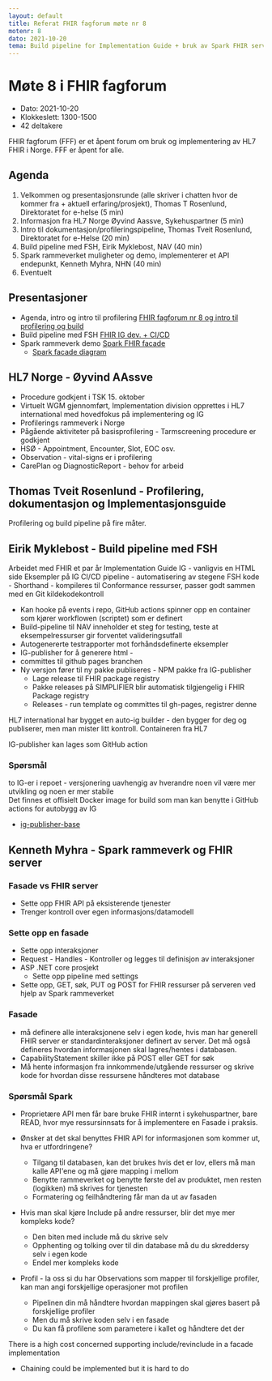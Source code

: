 ```yaml
---
layout: default
title: Referat FHIR fagforum møte nr 8
motenr: 8
dato: 2021-10-20
tema: Build pipeline for Implementation Guide + bruk av Spark FHIR server
---
```


# Møte 8 i FHIR fagforum

* Dato: 2021-10-20
* Klokkeslett: 1300-1500
* 42 deltakere  

FHIR fagforum (FFF) er et åpent forum om bruk og implementering av HL7 FHIR i Norge. FFF er åpent for alle.

## Agenda

1. Velkommen og presentasjonsrunde (alle skriver i chatten hvor de kommer fra + aktuell erfaring/prosjekt), Thomas T Rosenlund, Direktoratet for e-helse (5 min)
1. Informasjon fra HL7 Norge Øyvind Aassve, Sykehuspartner (5 min)
1. Intro til dokumentasjon/profileringspipeline, Thomas Tveit Rosenlund, Direktoratet for e-Helse (20 min)
1. Build pipeline med FSH, Eirik Myklebost, NAV (40 min)
1. Spark rammeverket muligheter og demo, implementerer et API endepunkt, Kenneth Myhra, NHN (40 min)
1. Eventuelt

## Presentasjoner

* Agenda, intro og intro til profilering [FHIR fagforum nr 8 og intro til profilering og build](../presentasjon/2021-10-20-FHIR-fagforum-8.pdf)
* Build pipeline med FSH [FHIR IG dev. + CI/CD](../presentasjon/2021-10-20-cicd_presentation.pdf)
* Spark rammeverk demo [Spark FHIR facade](../presentasjon/Spark%20Facade%20Presentation.pdf)
  * [Spark facade diagram](../presentasjon/Spark%20Facade%20Diagram.png)

## HL7 Norge - Øyvind AAssve

* Procedure godkjent i TSK 15. oktober  
* Virtuelt WGM gjennomført, Implementation division opprettes i HL7 international med hovedfokus på implementering og IG
* Profilerings rammeverk i Norge
* Pågående aktiviteter på basisprofilering - Tarmscreening procedure er godkjent
* HSØ - Appointment, Encounter, Slot, EOC osv.
* Observation - vital-signs er i profilering
* CarePlan og DiagnosticReport - behov for arbeid

## Thomas Tveit Rosenlund - Profilering, dokumentasjon og Implementasjonsguide

Profilering og build pipeline på fire måter.

## Eirik Myklebost - Build pipeline med FSH

Arbeidet med FHIR et par år
Implementation Guide IG - vanligvis en HTML side
Eksempler på IG
CI/CD pipeline - automatisering av stegene
FSH kode - Shorthand - kompileres til Conformance ressurser, passer godt sammen med en Git kildekodekontroll

* Kan hooke på events i repo, GitHub actions spinner opp en container som kjører workflowen (scriptet) som er definert
* Build-pipeline til NAV inneholder et steg for testing, teste at eksempelressurser gir forventet valideringsutfall
* Autogenererte testrapporter mot forhåndsdefinerte eksempler
* IG-publisher for å generere html - 
* committes til github pages branchen
* Ny versjon fører til ny pakke publiseres - NPM pakke fra IG-publisher
  * Lage release til FHIR package registry
  * Pakke releases på SIMPLIFIER blir automatisk tilgjengelig i FHIR Package registry
  * Releases - run template og committes til gh-pages, registrer denne

HL7 international har bygget en auto-ig builder - den bygger for deg og publiserer, men man mister litt kontroll.
Containeren fra HL7  

IG-publisher kan lages som GitHub action  

### Spørsmål

to IG-er i repoet - versjonering uavhengig av hverandre noen vil være mer utvikling og noen er mer stabile  
Det finnes et offisielt Docker image for build som man kan benytte i GitHub actions for autobygg av IG  
  * [ig-publisher-base](https://hub.docker.com/r/hl7fhir/ig-publisher-base)

## Kenneth Myhra - Spark rammeverk og FHIR server

### Fasade vs FHIR server

* Sette opp FHIR API på eksisterende tjenester
* Trenger kontroll over egen informasjons/datamodell

### Sette opp en fasade

* Sette opp interaksjoner
* Request - Handles - Kontroller og legges til definisjon av interaksjoner
* ASP .NET core prosjekt
  * Sette opp pipeline med settings
* Sette opp, GET, søk, PUT og POST for FHIR ressurser på serveren ved hjelp av Spark rammeverket

### Fasade

* må definere alle interaksjonene selv i egen kode, hvis man har generell FHIR server er standardinteraksjoner definert av server. Det må også defineres hvordan informasjonen skal lagres/hentes i databasen.
* CapabilityStatement skiller ikke på POST eller GET for søk
* Må hente informasjon fra innkommende/utgående ressurser og skrive kode for hvordan disse ressursene håndteres mot database

### Spørsmål Spark

* Proprietære API men får bare bruke FHIR internt i sykehuspartner, bare READ, hvor mye ressursinnsats for å implementere en Fasade i praksis.
* Ønsker at det skal benyttes FHIR API for informasjonen som kommer ut, hva er utfordringene?
  * Tilgang til databasen, kan det brukes hvis det er lov, ellers må man kalle API'ene og må gjøre mapping i mellom
  * Benytte rammeverket og benytte første del av produktet, men resten (logikken) må skrives for tjenesten
  * Formatering og feilhåndtering får man da ut av fasaden

* Hvis man skal kjøre Include på andre ressurser, blir det mye mer kompleks kode?
  * Den biten med include må du skrive selv
  * Opphenting og tolking over til din database må du du skreddersy selv i egen kode
  * Endel mer kompleks kode  

* Profil - la oss si du har Observations som mapper til forskjellige profiler, kan man angi forskjellige operasjoner mot profilen
  * Pipelinen din må håndtere hvordan mappingen skal gjøres basert på forskjellige profiler
  * Men du må skrive koden selv i en fasade
  * Du kan få profilene som parametere i kallet og håndtere det der

There is a high cost concerned supporting include/revinclude in a facade implementation
* Chaining could be implemented but it is hard to do
